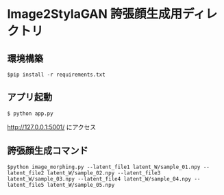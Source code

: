 # Image2StylaGAN 誇張顔生成用ディレクトリ

## 環境構築

```
$pip install -r requirements.txt
```

## アプリ起動

```
$ python app.py
```

http://127.0.0.1:5001/ にアクセス



## 誇張顔生成コマンド

```
$python image_morphing.py --latent_file1 latent_W/sample_01.npy --latent_file2 latent_W/sample_02.npy --latent_file3 latent_W/sample_03.npy --latent_file4 latent_W/sample_04.npy --latent_file5 latent_W/sample_05.npy
```
